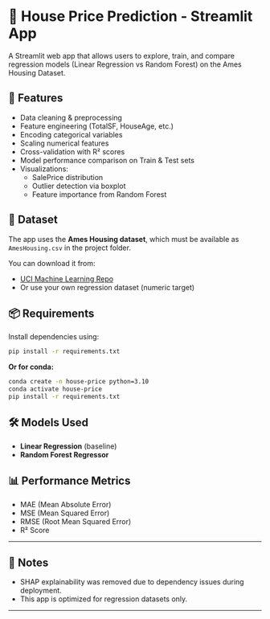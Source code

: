 # 🏡 House Price Prediction - Streamlit App

A Streamlit web app that allows users to explore, train, and compare regression models (Linear Regression vs Random Forest) on the Ames Housing Dataset.

## 🚀 Features

- Data cleaning & preprocessing
- Feature engineering (TotalSF, HouseAge, etc.)
- Encoding categorical variables
- Scaling numerical features
- Cross-validation with R² scores
- Model performance comparison on Train & Test sets
- Visualizations:
  - SalePrice distribution
  - Outlier detection via boxplot
  - Feature importance from Random Forest

## 📁 Dataset

The app uses the **Ames Housing dataset**, which must be available as `AmesHousing.csv` in the project folder.

You can download it from:
- [UCI Machine Learning Repo](https://archive.ics.uci.edu/ml/datasets/Ames+Housing)
- Or use your own regression dataset (numeric target)

## 📦 Requirements

Install dependencies using:

```bash
pip install -r requirements.txt
````

**Or for conda:**

```bash
conda create -n house-price python=3.10
conda activate house-price
pip install -r requirements.txt
```

## 🛠️ Models Used

* **Linear Regression** (baseline)
* **Random Forest Regressor**

## 📊 Performance Metrics

* MAE (Mean Absolute Error)
* MSE (Mean Squared Error)
* RMSE (Root Mean Squared Error)
* R² Score

---

## 📌 Notes

* SHAP explainability was removed due to dependency issues during deployment.
* This app is optimized for regression datasets only.

---

